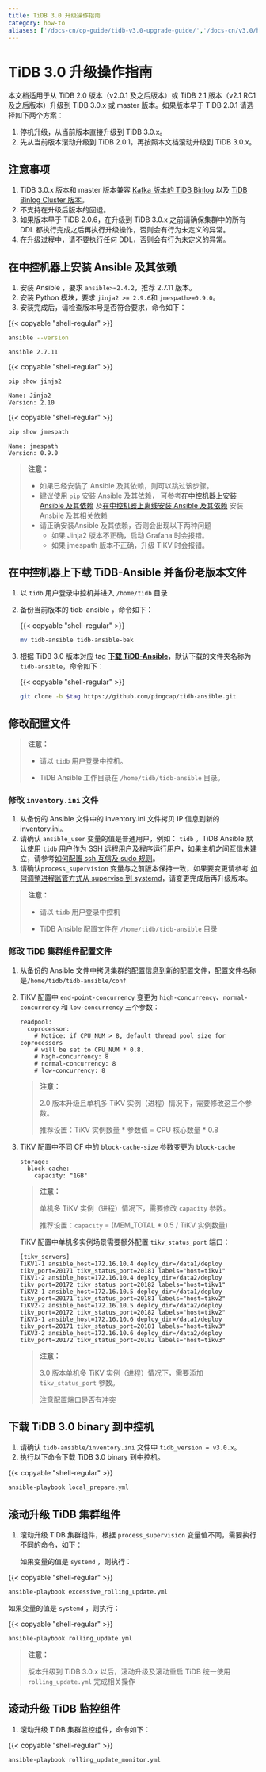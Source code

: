 ```yaml
---
title: TiDB 3.0 升级操作指南
category: how-to
aliases: ['/docs-cn/op-guide/tidb-v3.0-upgrade-guide/','/docs-cn/v3.0/how-to/upgrade/to-tidb-3.0','/docs-cn/v2.1/how-to/upgrade/to-tidb-3.0/']
---
```


# TiDB 3.0 升级操作指南

本文档适用于从 TiDB 2.0 版本（v2.0.1 及之后版本）或 TiDB 2.1 版本（v2.1 RC1 及之后版本）升级到 TiDB 3.0.x 或 master 版本。如果版本早于 TiDB 2.0.1 请选择如下两个方案：

1. 停机升级，从当前版本直接升级到 TiDB 3.0.x。
2. 先从当前版本滚动升级到 TiDB 2.0.1，再按照本文档滚动升级到 TiDB 3.0.x。

## 注意事项

1. TiDB 3.0.x 版本和 master 版本兼容 [Kafka 版本的 TiDB Binlog](/v3.0/reference/tools/tidb-binlog/tidb-binlog-kafka.md) 以及 [TiDB Binlog Cluster 版本](/v3.0/reference/tidb-binlog-overview.md)。
2. 不支持在升级后版本的回退。
3. 如果版本早于 TiDB 2.0.6，在升级到 TiDB 3.0.x 之前请确保集群中的所有 DDL 都执行完成之后再执行升级操作，否则会有行为未定义的异常。
4. 在升级过程中，请不要执行任何 DDL，否则会有行为未定义的异常。

## 在中控机器上安装 Ansible 及其依赖

1. 安装 Ansible ，要求 `ansible>=2.4.2`，推荐 2.7.11 版本。
2. 安装 Python 模块，要求 `jinja2 >= 2.9.6`和 `jmespath>=0.9.0`。
3. 安装完成后，请检查版本号是否符合要求，命令如下：

{{< copyable "shell-regular" >}}

```bash
ansible --version
```

```
ansible 2.7.11
```

{{< copyable "shell-regular" >}}

```bash
pip show jinja2
```

```
Name: Jinja2
Version: 2.10
```

{{< copyable "shell-regular" >}}

```bash
pip show jmespath
```

```
Name: jmespath
Version: 0.9.0
```

> **注意：**
>
> * 如果已经安装了 Ansible 及其依赖，则可以跳过该步骤。
> * 建议使用 `pip` 安装 Ansible 及其依赖， 可参考[在中控机器上安装 Ansible 及其依赖](/v3.0/how-to/deploy/orchestrated/ansible.md#在中控机器上安装-ansible-及其依赖) 及[在中控机器上离线安装 Ansible 及其依赖](/v3.0/how-to/deploy/orchestrated/offline-ansible.md#在中控机器上离线安装-ansible-及其依赖) 安装 Ansbile 及其相关依赖
> * 请正确安装Ansible 及其依赖，否则会出现以下两种问题
>     * 如果 Jinja2 版本不正确，启动 Grafana 时会报错。
>     * 如果 jmespath 版本不正确，升级 TiKV 时会报错。

## 在中控机器上下载 TiDB-Ansible 并备份老版本文件

1. 以 `tidb` 用户登录中控机并进入 `/home/tidb` 目录
2. 备份当前版本的 tidb-ansible ，命令如下：

    {{< copyable "shell-regular" >}}

    ```bash
    mv tidb-ansible tidb-ansible-bak
    ```

3. 根据 TiDB 3.0 版本对应 tag  [**下载 TiDB-Ansible**](/v3.0/how-to/deploy/orchestrated/ansible.md#在中控机器上下载-tidb-ansible)，默认下载的文件夹名称为 `tidb-ansible`，命令如下：

    {{< copyable "shell-regular" >}}

    ```bash
    git clone -b $tag https://github.com/pingcap/tidb-ansible.git
    ```

## 修改配置文件

> **注意：**
>
> * 请以 `tidb` 用户登录中控机。
>
> * TiDB Ansible 工作目录在 `/home/tidb/tidb-ansible` 目录。

### 修改 `inventory.ini` 文件

1. 从备份的 Ansible 文件中的 inventory.ini 文件拷贝 IP 信息到新的 inventory.ini。
2. 请确认 `ansible_user`  变量的值是普通用户，例如： `tidb` 。TiDB Ansible 默认使用 `tidb` 用户作为 SSH 远程用户及程序运行用户，如果主机之间互信未建立，请参考[如何配置 ssh 互信及 sudo 规则](/v3.0/how-to/deploy/orchestrated/ansible.md#在中控机上配置部署机器-ssh-互信及-sudo-规则)。
3. 请确认`process_supervision` 变量与之前版本保持一致，如果要变更请参考 [如何调整进程监管方式从 supervise 到 systemd](/v3.0/how-to/deploy/orchestrated/ansible.md#如何调整进程监管方式从-supervise-到-systemd)，请变更完成后再升级版本。

> **注意：**
>
> * 请以 `tidb` 用户登录中控机
>
> * TiDB Ansible 配置文件在 `/home/tidb/tidb-ansible` 目录

### 修改 TiDB 集群组件配置文件

1. 从备份的 Ansible 文件中拷贝集群的配置信息到新的配置文件，配置文件名称是`/home/tidb/tidb-ansible/conf`
2. TiKV 配置中 `end-point-concurrency` 变更为 `high-concurrency`、`normal-concurrency` 和 `low-concurrency` 三个参数：

    ```
    readpool:
      coprocessor:
        # Notice: if CPU_NUM > 8, default thread pool size for coprocessors
        # will be set to CPU_NUM * 0.8.
        # high-concurrency: 8
        # normal-concurrency: 8
        # low-concurrency: 8
    ```

    > **注意：**
    >
    > 2.0 版本升级且单机多 TiKV 实例（进程）情况下，需要修改这三个参数。
    >
    > 推荐设置：TiKV 实例数量 \* 参数值 = CPU 核心数量 \* 0.8

3. TiKV 配置中不同 CF 中的 `block-cache-size` 参数变更为 `block-cache`

    ```
    storage:
      block-cache:
        capacity: "1GB"
    ```

    > **注意：**
    >
    > 单机多 TiKV 实例（进程）情况下，需要修改 `capacity` 参数。
    >
    > 推荐设置：`capacity` = (MEM_TOTAL * 0.5 / TiKV 实例数量)

    TiKV 配置中单机多实例场景需要额外配置 `tikv_status_port` 端口：

    ```
    [tikv_servers]
    TiKV1-1 ansible_host=172.16.10.4 deploy_dir=/data1/deploy tikv_port=20171 tikv_status_port=20181 labels="host=tikv1"
    TiKV1-2 ansible_host=172.16.10.4 deploy_dir=/data2/deploy tikv_port=20172 tikv_status_port=20182 labels="host=tikv1"
    TiKV2-1 ansible_host=172.16.10.5 deploy_dir=/data1/deploy tikv_port=20171 tikv_status_port=20181 labels="host=tikv2"
    TiKV2-2 ansible_host=172.16.10.5 deploy_dir=/data2/deploy tikv_port=20172 tikv_status_port=20182 labels="host=tikv2"
    TiKV3-1 ansible_host=172.16.10.6 deploy_dir=/data1/deploy tikv_port=20171 tikv_status_port=20181 labels="host=tikv3"
    TiKV3-2 ansible_host=172.16.10.6 deploy_dir=/data2/deploy tikv_port=20172 tikv_status_port=20182 labels="host=tikv3"
    ```

    > **注意：**
    >
    > 3.0 版本单机多 TiKV 实例（进程）情况下，需要添加 `tikv_status_port` 参数。
    >
    > 注意配置端口是否有冲突

## 下载 TiDB 3.0 binary 到中控机

1. 请确认 `tidb-ansible/inventory.ini` 文件中 `tidb_version = v3.0.x`。
2. 执行以下命令下载 TiDB 3.0 binary 到中控机。

{{< copyable "shell-regular" >}}

```bash
ansible-playbook local_prepare.yml
```

## 滚动升级 TiDB 集群组件

1. 滚动升级 TiDB 集群组件，根据 `process_supervision` 变量值不同，需要执行不同的命令，如下：

   如果变量的值是 `systemd` ，则执行：

{{< copyable "shell-regular" >}}

```bash
ansible-playbook excessive_rolling_update.yml
```

   如果变量的值是 `systemd` ，则执行：

{{< copyable "shell-regular" >}}

```bash
ansible-playbook rolling_update.yml
```

> **注意：**
>
> 版本升级到 TiDB 3.0.x 以后，滚动升级及滚动重启 TiDB 统一使用 `rolling_update.yml` 完成相关操作

## 滚动升级 TiDB 监控组件

1. 滚动升级 TiDB 集群监控组件，命令如下：

{{< copyable "shell-regular" >}}

```bash
ansible-playbook rolling_update_monitor.yml
```
